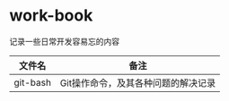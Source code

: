 # work-book
记录一些日常开发容易忘的内容  

|  文件名  |                备注                 |
| :------: | :---------------------------------: |
| git-bash | Git操作命令，及其各种问题的解决记录 |

